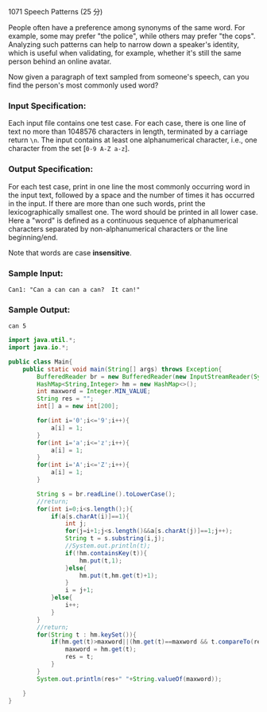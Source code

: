 1071 Speech Patterns (25 分)

People often have a preference among synonyms of the same word. For example, some may prefer "the police", while others may prefer "the cops". Analyzing such patterns can help to narrow down a speaker's identity, which is useful when validating, for example, whether it's still the same person behind an online avatar.

Now given a paragraph of text sampled from someone's speech, can you find the person's most commonly used word?

### Input Specification:

Each input file contains one test case. For each case, there is one line of text no more than 1048576 characters in length, terminated by a carriage return `\n`. The input contains at least one alphanumerical character, i.e., one character from the set [`0-9 A-Z a-z`].

### Output Specification:

For each test case, print in one line the most commonly occurring word in the input text, followed by a space and the number of times it has occurred in the input. If there are more than one such words, print the lexicographically smallest one. The word should be printed in all lower case. Here a "word" is defined as a continuous sequence of alphanumerical characters separated by non-alphanumerical characters or the line beginning/end.

Note that words are case **insensitive**.

### Sample Input:

```in
Can1: "Can a can can a can?  It can!"
```

### Sample Output:

```out
can 5
```



```java
import java.util.*;
import java.io.*;

public class Main{
    public static void main(String[] args) throws Exception{
        BufferedReader br = new BufferedReader(new InputStreamReader(System.in));
        HashMap<String,Integer> hm = new HashMap<>();
        int maxword = Integer.MIN_VALUE;
        String res = "";
        int[] a = new int[200];

        for(int i='0';i<='9';i++){
            a[i] = 1;
        }
        for(int i='a';i<='z';i++){
            a[i] = 1;
        }
        for(int i='A';i<='Z';i++){
            a[i] = 1;
        }

        String s = br.readLine().toLowerCase();
        //return;
        for(int i=0;i<s.length();){
            if(a[s.charAt(i)]==1){
                int j;
                for(j=i+1;j<s.length()&&a[s.charAt(j)]==1;j++);
                String t = s.substring(i,j);
                //System.out.println(t);
                if(!hm.containsKey(t)){
                    hm.put(t,1);
                }else{
                    hm.put(t,hm.get(t)+1);
                }
                i = j+1;
            }else{
                i++;
            }
        }
        //return;
        for(String t : hm.keySet()){
            if(hm.get(t)>maxword||(hm.get(t)==maxword && t.compareTo(res)>0)){
                maxword = hm.get(t);
                res = t;
            }
        }
        System.out.println(res+" "+String.valueOf(maxword));

    }
}



```

